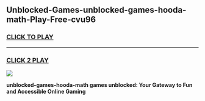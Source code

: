 
## Unblocked-Games-unblocked-games-hooda-math-Play-Free-cvu96
<h3>
<a href="https://premium76.site?title=unblocked-games-hooda-math&ref=22A">CLICK TO PLAY</a></h3>
<hr>

<h3>
<a href="https://premium76.site?title=unblocked-games-hooda-math&ref=22A">CLICK 2 PLAY</a>
  
</h3>

<a href="https://premium76.site?title=unblocked-games-hooda-math&ref=22A"><img src="https://clearcache.store/games.png"></a>


**unblocked-games-hooda-math games unblocked: Your Gateway to Fun and Accessible Online Gaming**
